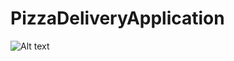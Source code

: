 # PizzaDeliveryApplication

![Alt text](/home/csmajs/dshaw013/PizzaDeliveryApplication/diagrams/PizzaShop.drawio.png)